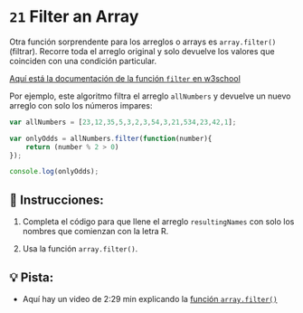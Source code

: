 # `21` Filter an Array

Otra función sorprendente para los arreglos o arrays es `array.filter()` (filtrar). Recorre toda el arreglo original y solo devuelve los valores que coinciden con una condición particular.

[Aquí está la documentación de la función `filter` en w3school](https://www.w3schools.com/jsref/jsref_filter.asp)

Por ejemplo, este algoritmo filtra el arreglo `allNumbers` y devuelve un nuevo arreglo con solo los números impares:

```js
var allNumbers = [23,12,35,5,3,2,3,54,3,21,534,23,42,1];

var onlyOdds = allNumbers.filter(function(number){
	return (number % 2 > 0)
});

console.log(onlyOdds);
```

## 📝 Instrucciones:

1. Completa el código para que llene el arreglo `resultingNames` con solo los nombres que comienzan con la letra R.

2. Usa la función `array.filter()`.

## 💡 Pista:

+ Aquí hay un video de 2:29 min explicando la [función `array.filter()`](https://www.youtube.com/watch?v=0qsFDFC2oEE9)
